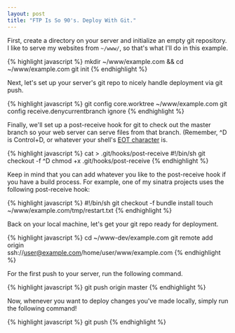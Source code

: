 ```yaml
---
layout: post
title: "FTP Is So 90's. Deploy With Git."
---
```


First, create a directory on your server and initialize an empty git repository. I like to serve my websites from `~/www/`, so that's what I'll do in this example.

{% highlight javascript %}
mkdir ~/www/example.com && cd ~/www/example.com
git init
{% endhighlight %}

Next, let's set up your server's git repo to nicely handle deployment via git push.

{% highlight javascript %}
git config core.worktree ~/www/example.com
git config receive.denycurrentbranch ignore
{% endhighlight %}

Finally, we'll set up a post-receive hook for git to check out the master branch so your web server can serve files from that branch. (Remember, ^D is Control+D, or whatever your shell's [EOT character][EOT] is.

{% highlight javascript %}
cat > .git/hooks/post-receive
#!/bin/sh
git checkout -f
^D
chmod +x .git/hooks/post-receive
{% endhighlight %}

Keep in mind that you can add whatever you like to the post-receive hook if you have a build process. For example, one of my sinatra projects uses the following post-receive hook:

{% highlight javascript %}
#!/bin/sh
git checkout -f
bundle install
touch ~/www/example.com/tmp/restart.txt
{% endhighlight %}

Back on your local machine, let's get your git repo ready for deployment.

{% highlight javascript %}
cd ~/www-dev/example.com
git remote add origin \
ssh://user@example.com/home/user/www/example.com
{% endhighlight %}

For the first push to your server, run the following command.

{% highlight javascript %}
git push origin master
{% endhighlight %}

Now, whenever you want to deploy changes you've made locally, simply run the following command!

{% highlight javascript %}
git push
{% endhighlight %}

[EOT]: https://en.wikipedia.org/wiki/End-of-transmission_character "End-of-Transmission Character"